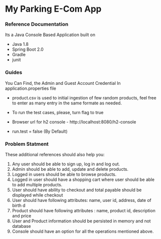 # My Parking E-Com App

### Reference Documentation
Its a Java Console Based Application built on

* Java 1.8
* Spring Boot 2.0
* Gradle
* junit

### Guides
You Can Find, the Admin and Guest Account Credential In application.properties file
 * product.csv is used to initial ingestion of few random products, feel free to enter as many entry in the same formate as needed.
 
 * To run the test cases, please, turn flag to true
 * Browser url for h2 console - http://localhost:8080/h2-console
 
*  run.test = false (By Default)
### Problem Statment
These additional references should also help you:

1. Any user should be able to sign up, log in and log out.
2. Admin should be able to add, update and delete products.
3. Logged in users should be able to browse products.
4. Logged in user should have a shopping cart where user should be able to
add multiple products.
5. User should have ability to checkout and total payable should be displayed
while checkout
6. User should have following attributes: name, user id, address, date of birth d
7. Product should have following attributes : name, product id, description
and price
8. User and Product information should be persisted in memory and not
database
9. Console should have an option for all the operations mentioned above.

